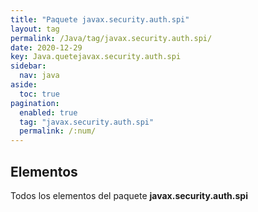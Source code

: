```yaml
---
title: "Paquete javax.security.auth.spi"
layout: tag
permalink: /Java/tag/javax.security.auth.spi/
date: 2020-12-29
key: Java.quetejavax.security.auth.spi
sidebar: 
  nav: java
aside: 
  toc: true
pagination: 
  enabled: true
  tag: "javax.security.auth.spi"
  permalink: /:num/
---
```


<h2>Elementos</h2>
Todos los elementos del paquete <strong>javax.security.auth.spi</strong>
